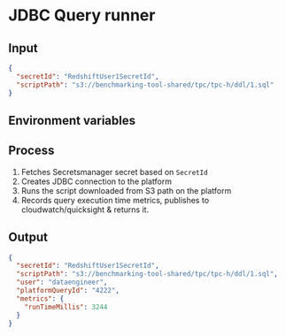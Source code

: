 # JDBC Query runner

## Input

```json
{
  "secretId": "RedshiftUser1SecretId",
  "scriptPath": "s3://benchmarking-tool-shared/tpc/tpc-h/ddl/1.sql"
}
```

## Environment variables

## Process

1. Fetches Secretsmanager secret based on `SecretId`
2. Creates JDBC connection to the platform
3. Runs the script downloaded from S3 path on the platform
4. Records query execution time metrics, publishes to cloudwatch/quicksight & returns it.

## Output

```json
{
  "secretId": "RedshiftUser1SecretId",
  "scriptPath": "s3://benchmarking-tool-shared/tpc/tpc-h/ddl/1.sql",
  "user": "dataengineer",
  "platformQueryId": "4222",
  "metrics": {
    "runTimeMillis": 3244
  }
}
```